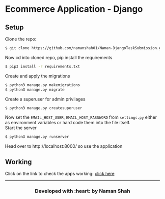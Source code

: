 # Ecommerce Application - Django

## Setup

Clone the repo:
```bash
$ git clone https://github.com/namanshah01/Naman-DjangoTaskSubmission.git
```
Now cd into cloned repo, pip install the requirements
```bash
$ pip3 install -r requirements.txt
```
Create and apply the migrations
```bash
$ python3 manage.py makemigrations
$ python3 manage.py migrate
```
Create a superuser for admin privilages
```bash
$ python3 manage.py createsuperuser
```
Now set the `EMAIL_HOST_USER`, `EMAIL_HOST_PASSWORD` from `settings.py` either as environment variables or hard code them into the file itself.
<br>Start the server
```bash
$ python3 manage.py runserver
```
Head over to http://localhost:8000/ so use the application


## Working

Click on the link to check the apps working: [click here](https://drive.google.com/file/d/1bHNTHbP9BjT4TATG-B534oE1MM6JBYF4/view?usp=sharing)

---
<h3 align="center"><b>Developed with :heart: by Naman Shah</b></h1>
